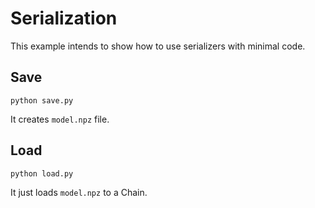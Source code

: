 # Serialization

This example intends to show how to use serializers with minimal code.

## Save

```
python save.py
```

It creates `model.npz` file.

## Load

```
python load.py
```

It just loads `model.npz` to a Chain.
